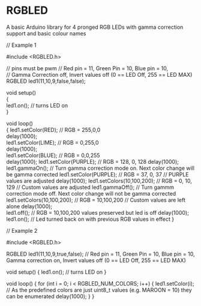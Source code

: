 # RGBLED
A basic Arduino library for 4 pronged RGB LEDs with gamma correction support and basic colour names

// Example 1

#include <RGBLED.h>  

// pins must be pwm
// Red pin = 11, Green Pin = 10, Blue pin = 10,  
// Gamma Correction  off, Invert values off (0 == LED Off, 255 == LED MAX)  
RGBLED led1(11,10,9,false,false);  

void setup()  
{  
    led1.on();             // turns LED on  
}

void loop()  
{
    led1.setColor(RED);     // RGB = 255,0,0  
    delay(1000);  
    led1.setColor(LIME);    // RGB = 0,255,0  
    delay(1000);  
    led1.setColor(BLUE);    // RGB = 0,0,255  
    delay(1000);
  led1.setColor(PURPLE);  // RGB = 128, 0, 128
  delay(1000);
  led1.gammaOn();         // Turn gamma correction mode on. Next color change will be gamma corrected
  led1.setColor(PURPLE);  // RGB = 37, 0, 37   // PURPLE values are adjusted
  delay(1000);
  led1.setColors(10,100,200);  // RGB = 0, 10, 129   // Custom values are adjusted
  led1.gammaOff();             // Turn gammm correction mode off. Next color change will not be gamma corrected
  led1.setColors(10,100,200);  // RGB = 10,100,200   // Custom values are left alone
  delay(1000);  
  led1.off();                  // RGB = 10,100,200 values preserved but led is off
  delay(1000);
  led1.on();		       // Led turned back on with previous RGB values in effect
}

// Example 2

#include <RGBLED.h>

RGBLED led1(11,10,9,true,false);   // Red pin = 11, Green Pin = 10, Blue pin = 10, Gamma correction on, Invert values off (0 == LED Off, 255 == LED MAX)

void setup()
{
 led1.on();      // turns LED on
}

void loop()
{
  for (int i = 0; i < RGBLED_NUM_COLORS; i++)
  {
    led1.setColor(i);   // As the predefined colors are just uint8_t values (e.g. MAROON = 10) they can be enumerated
    delay(1000);
  }
}  